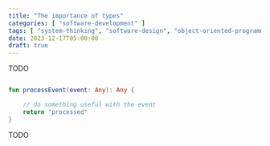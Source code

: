 ```yaml
---
title: "The importance of types"
categories: [ "software-development" ]
tags: [ "system-thinking", "software-design", "object-oriented-programming", "effectiveness", "type-safety" ]
date: 2023-12-17T05:00:00
draft: true
---
```


TODO

```kotlin

fun processEvent(event: Any): Any {

    // do something useful with the event
    return "processed"
}
```

TODO